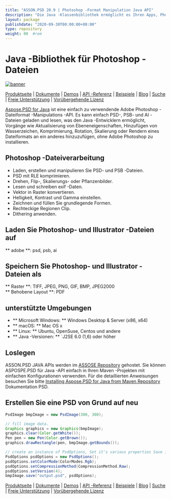 ```yaml
---
title: "ASSON.PSD 20.9 | Photoshop -Format Manipulation Java API" 
description: "Die Java -Klassenbibliothek ermöglicht es Ihren Apps, Photoshop -PSD- und PSB -Formate zu erstellen, zu ändern und zu konvertieren. Unterstützt Bildkomprimierung, Dithering, Rendering & Scaling usw." 
layout: package
publishdate: "2020-09-30T00:00:00+00:00"
type: repository
weight: 00	#rem
---
```


# Java -Bibliothek für Photoshop -Dateien
[![banner](/res_repo/img/compress/aspose_psd-for-java-banner.png)](./)

[Produktseite](https://products.aspose.com/psd/java) | [Dokumente](https://docs.aspose.com/psd/java/) | [Demos](https://products.aspose.app/psd/family) | [API -Referenz](https://apireference.aspose.com/psd/java) | [Beispiele](https://github.com/aspose-psd/Aspose.PSD-for-Java) | [Blog](https://blog.aspose.com/category/psd/) | [Suche](https://search.aspose.com/) | [Freie Unterstützung](https://forum.aspose.com/c/psd) | [Vorübergehende Lizenz](https://purchase.aspose.com/temporary-license)

[Aspose.PSD for Java](https://products.aspose.com/psd/java) ist eine einfach zu verwendende Adobe Photoshop -Dateiformat -Manipulations -API. Es kann einfach PSD-, PSB- und AI -Dateien geladen und lesen, was den Java -Entwicklern ermöglicht, Vorgänge wie Aktualisierung von Ebeneneigenschaften, Hinzufügen von Wasserzeichen, Komprimierung, Rotation, Skalierung oder Rendern eines Dateiformats an ein anderes hinzuzufügen, ohne Adobe Photoshop zu installieren.

## Photoshop -Dateiverarbeitung
- Laden, erstellen und manipulieren Sie PSD- und PSB -Dateien.
- PSD mit RLE komprimieren.
- Drehen, Flip-, Skalierungs- oder Pflanzenbilder.
- Lesen und schreiben exif -Daten.
- Vektor in Raster konvertieren.
- Helligkeit, Kontrast und Gamma einstellen.
- Zeichnen und füllen Sie grundlegende Formen.
- Rechteckige Regionen Clip.
- Dithering anwenden.

## Laden Sie Photoshop- und Illustrator -Dateien auf
** adobe **: psd, psb, ai

## Speichern Sie Photoshop- und Illustrator -Dateien als
** Raster **: TIFF, JPEG, PNG, GIF, BMP, JPEG2000 \
** Behobene Layout **: PDF

## unterstützte Umgebungen
- ** Microsoft Windows: ** Windows Desktop & Server (x86, x64)
- ** macOS: ** Mac OS x
- ** Linux: ** Ubuntu, OpenSuse, Centos und andere
- ** Java -Versionen: ** `J2SE 6.0 (1,6) oder höher

## Loslegen

ASSON.PSD JAVA APIs werden im [ASSOSE Repository](https://releases.aspose.com/psd/java/) gehostet. Sie können ASPOSPE.PSD für Java -API einfach in Ihren Maven -Projekten mit einfachen Konfigurationen verwenden. Für die detaillierten Anweisungen besuchen Sie bitte [Installing Aspose.PSD for Java from Maven Repository](https://docs.aspose.com/psd/java/installation/) Dokumentation PSD.

## Erstellen Sie eine PSD von Grund auf neu

```java
PsdImage bmpImage = new PsdImage(300, 300);

// fill image data.
Graphics graphics = new Graphics(bmpImage);
graphics.clear(Color.getWhite());
Pen pen = new Pen(Color.getBrown());
graphics.drawRectangle(pen, bmpImage.getBounds());

// create an instance of PsdOptions, Set it's various properties Save image to disk in PSD format
PsdOptions psdOptions = new PsdOptions();
psdOptions.setColorMode(ColorModes.Rgb);
psdOptions.setCompressionMethod(CompressionMethod.Raw);
psdOptions.setVersion(4);
bmpImage.save("output.psd", psdOptions);
```

[Produktseite](https://products.aspose.com/psd/java) | [Dokumente](https://docs.aspose.com/psd/java/) | [Demos](https://products.aspose.app/psd/family) | [API -Referenz](https://apireference.aspose.com/psd/java) | [Beispiele](https://github.com/aspose-psd/Aspose.PSD-for-Java) | [Blog](https://blog.aspose.com/category/psd/) | [Suche](https://search.aspose.com/) | [Freie Unterstützung](https://forum.aspose.com/c/psd) | [Vorübergehende Lizenz](https://purchase.aspose.com/temporary-license)
